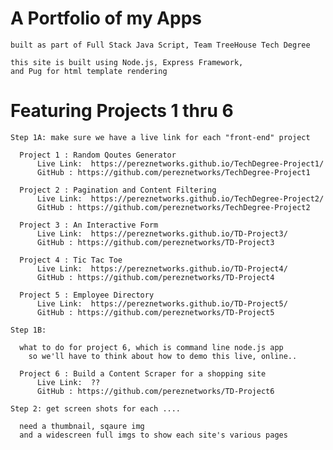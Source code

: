 # A Portfolio of my Apps

    built as part of Full Stack Java Script, Team TreeHouse Tech Degree  

    this site is built using Node.js, Express Framework,
    and Pug for html template rendering


# Featuring Projects 1 thru 6

    Step 1A: make sure we have a live link for each "front-end" project

      Project 1 : Random Qoutes Generator
          Live Link:  https://pereznetworks.github.io/TechDegree-Project1/
          GitHub : https://github.com/pereznetworks/TechDegree-Project1

      Project 2 : Pagination and Content Filtering
          Live Link:  https://pereznetworks.github.io/TechDegree-Project2/
          GitHub : https://github.com/pereznetworks/TechDegree-Project2

      Project 3 : An Interactive Form
          Live Link:  https://pereznetworks.github.io/TD-Project3/
          GitHub : https://github.com/pereznetworks/TD-Project3

      Project 4 : Tic Tac Toe
          Live Link:  https://pereznetworks.github.io/TD-Project4/
          GitHub : https://github.com/pereznetworks/TD-Project4

      Project 5 : Employee Directory
          Live Link:  https://pereznetworks.github.io/TD-Project5/
          GitHub : https://github.com/pereznetworks/TD-Project5

    Step 1B:

      what to do for project 6, which is command line node.js app
        so we'll have to think about how to demo this live, online..

      Project 6 : Build a Content Scraper for a shopping site
          Live Link:  ??
          GitHub : https://github.com/pereznetworks/TD-Project6

    Step 2: get screen shots for each ....

      need a thumbnail, sqaure img
      and a widescreen full imgs to show each site's various pages
